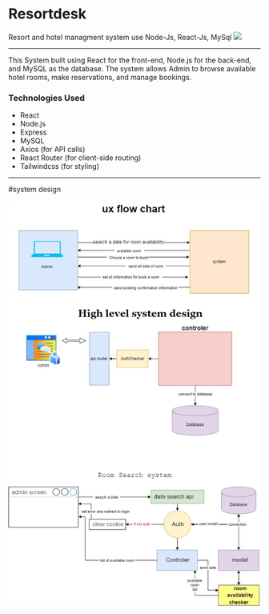 # Resortdesk
Resort and hotel managment system use Node-Js, React-Js, MySql
[![](https://media.licdn.com/dms/image/C5616AQHi52JF1jlovA/profile-displaybackgroundimage-shrink_350_1400/0/1663058230107?e=1696464000&v=beta&t=pRgj90Xwb4K-jYf0orQo_kCTw_DEg5rJA790ifNbmqE)](https://media.licdn.com/dms/image/C5616AQHi52JF1jlovA/profile-displaybackgroundimage-shrink_350_1400/0/1663058230107?e=1696464000&v=beta&t=pRgj90Xwb4K-jYf0orQo_kCTw_DEg5rJA790ifNbmqE)

------------
This System built using React for the front-end, Node.js for the back-end, and MySQL as the database. The system allows Admin to browse available hotel rooms, make reservations, and manage bookings.

### Technologies Used
- React
- Node.js
- Express
- MySQL
- Axios (for API calls)
- React Router (for client-side routing)
- Tailwindcss (for styling)


------------

#system design 

![](sd.jpg)
